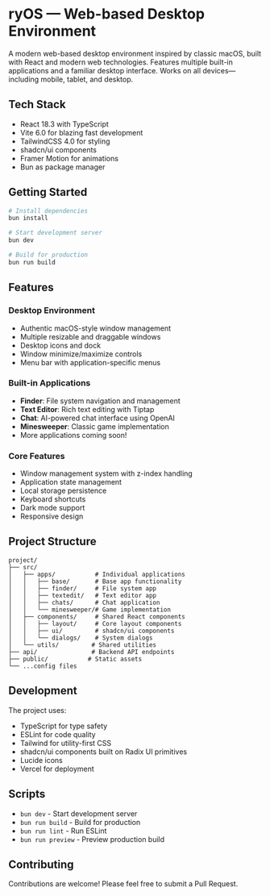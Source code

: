 # ryOS — Web-based Desktop Environment

A modern web-based desktop environment inspired by classic macOS, built with React and modern web technologies. Features multiple built-in applications and a familiar desktop interface. Works on all devices—including mobile, tablet, and desktop.

## Tech Stack

- React 18.3 with TypeScript
- Vite 6.0 for blazing fast development
- TailwindCSS 4.0 for styling
- shadcn/ui components
- Framer Motion for animations
- Bun as package manager

## Getting Started

```bash
# Install dependencies
bun install

# Start development server
bun dev

# Build for production
bun run build
```

## Features

### Desktop Environment

- Authentic macOS-style window management
- Multiple resizable and draggable windows
- Desktop icons and dock
- Window minimize/maximize controls
- Menu bar with application-specific menus

### Built-in Applications

- **Finder**: File system navigation and management
- **Text Editor**: Rich text editing with Tiptap
- **Chat**: AI-powered chat interface using OpenAI
- **Minesweeper**: Classic game implementation
- More applications coming soon!

### Core Features

- Window management system with z-index handling
- Application state management
- Local storage persistence
- Keyboard shortcuts
- Dark mode support
- Responsive design

## Project Structure

```
project/
├── src/
│   ├── apps/           # Individual applications
│   │   ├── base/       # Base app functionality
│   │   ├── finder/     # File system app
│   │   ├── textedit/   # Text editor app
│   │   ├── chats/      # Chat application
│   │   └── minesweeper/# Game implementation
│   ├── components/     # Shared React components
│   │   ├── layout/     # Core layout components
│   │   ├── ui/         # shadcn/ui components
│   │   └── dialogs/    # System dialogs
│   └── utils/         # Shared utilities
├── api/               # Backend API endpoints
├── public/           # Static assets
└── ...config files
```

## Development

The project uses:

- TypeScript for type safety
- ESLint for code quality
- Tailwind for utility-first CSS
- shadcn/ui components built on Radix UI primitives
- Lucide icons
- Vercel for deployment

## Scripts

- `bun dev` - Start development server
- `bun run build` - Build for production
- `bun run lint` - Run ESLint
- `bun run preview` - Preview production build

## Contributing

Contributions are welcome! Please feel free to submit a Pull Request.
